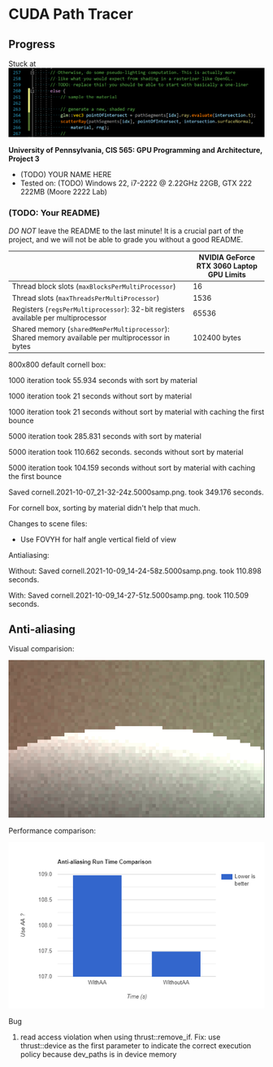 CUDA Path Tracer
================



## Progress

Stuck at ![](img/stuck.png)



**University of Pennsylvania, CIS 565: GPU Programming and Architecture, Project 3**

* (TODO) YOUR NAME HERE
* Tested on: (TODO) Windows 22, i7-2222 @ 2.22GHz 22GB, GTX 222 222MB (Moore 2222 Lab)

### (TODO: Your README)

*DO NOT* leave the README to the last minute! It is a crucial part of the
project, and we will not be able to grade you without a good README.





|                                                              | NVIDIA GeForce RTX 3060 Laptop GPU Limits |
| ------------------------------------------------------------ | ----------------------------------------- |
| Thread block slots (```maxBlocksPerMultiProcessor```)        | 16                                        |
| Thread slots (```maxThreadsPerMultiProcessor```)             | 1536                                      |
| Registers (```regsPerMultiprocessor```): 32-bit registers available per multiprocessor | 65536                                     |
| Shared memory (```sharedMemPerMultiprocessor```): Shared memory available per multiprocessor in bytes | 102400 bytes                              |

800x800 default cornell box: 

1000 iteration took 55.934 seconds with sort by material

1000 iteration took 21 seconds without sort by material

1000 iteration took 21 seconds without sort by material with caching the first bounce



5000 iteration  took 285.831 seconds with sort by material

5000 iteration took 110.662 seconds. seconds without sort by material

5000 iteration took 104.159 seconds without sort by material with caching the first bounce



Saved cornell.2021-10-07_21-32-24z.5000samp.png.
took 349.176 seconds.



For cornell box, sorting by material didn't help that much. 





Changes to scene files: 

- Use FOVYH for half angle vertical field of view



Antialiasing: 

Without: Saved cornell.2021-10-09_14-24-58z.5000samp.png.
took 110.898 seconds.

With: Saved cornell.2021-10-09_14-27-51z.5000samp.png.
took 110.509 seconds.



## Anti-aliasing

Visual comparision:

![](img/AA.gif)

Performance comparison:

![](img/AA.png)

Bug

1. read access violation when using thrust::remove_if. Fix: use thrust::device as the first parameter to indicate the correct execution policy because dev_paths is in device memory
